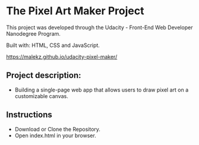 # The Pixel Art Maker Project

This project was developed through the Udacity - Front-End Web Developer Nanodegree Program.

Built with: HTML, CSS and JavaScript.

https://malekz.github.io/udacity-pixel-maker/

## Project description:


- Building a single-page web app that allows users to draw pixel art on a customizable canvas.



## Instructions

- Download or Clone the Repository.
- Open index.html in your browser.

